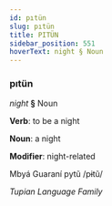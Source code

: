 ```yaml
---
id: pıtün
slug: pıtün
title: PITÜN
sidebar_position: 551
hoverText: night § Noun
---
```


### pıtün

*night* **§** Noun

**Verb**: to be a night

**Noun**: a night

**Modifier**: night-related

Mbyá Guaraní pytũ /pɨtũ/

*Tupian Language Family*